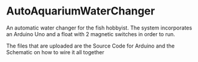 # AutoAquariumWaterChanger
An automatic water changer for the fish hobbyist. The system incorporates an Arduino Uno and a float with 2 magnetic switches in order to run.

The files that are uploaded are the Source Code for Arduino and the Schematic on how to wire it all together
